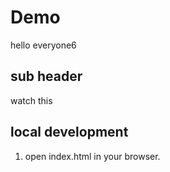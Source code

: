 # Demo

hello everyone6
## sub header
watch this

## local development
1. open index.html in your browser.